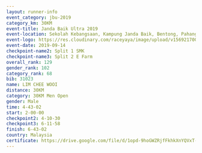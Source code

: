 ```yaml
---
layout: runner-info 
event_category: jbu-2019 
category_km: 30KM 
event-title: Janda Baik Ultra 2019  
event-location: Sekolah Kebangsaan, Kampung Janda Baik, Bentong, Pahang, Malaysia 
event-logo: https://res.cloudinary.com/raceyaya/image/upload/v1569217009/logo/janda-baik_vch1pc.jpg 
event-date: 2019-09-14 
checkpoint-name2: Split 1 SMK 
checkpoint-name3: Split 2 E Farm 
overall_rank: 129
gender_rank: 102
category_rank: 68
bib: 31023
name: LIM CHEE WOOI
distance: 30KM
category: 30KM Men Open
gender: Male
time: 4-43-02
start: 2-00-00
checkpoint2: 4-10-30
checkpoint3: 6-11-58
finish: 6-43-02
country: Malaysia
certificate: https://drive.google.com/file/d/1opd-9hoGWZRjfFkhkXnYQVxT-2U5kg2-/view?usp=sharing
---
```


